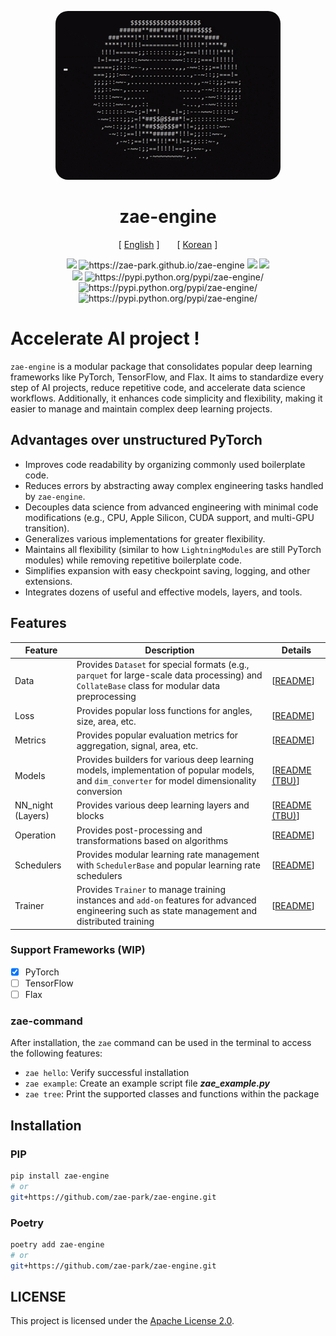 <div align="center">

<p align="center">
  <img src="assets/img/spinning_ascii_donut.gif" style="border-radius: 20px">
  <br />
</p>

# zae-engine
[ <a href="./README.md">English</a> ]
<span style="display: inline-block; width: 20px;"></span>
[ <a href="./README-ko.md">Korean</a> ]
</div>

<p align="center">
    <img src="https://github.com/zae-park/zae-engine/actions/workflows/build_test.yml/badge.svg">
    <img src="https://github.com/zae-park/zae-engine/actions/workflows/document_deploy.yml/badge.svg" alt="https://zae-park.github.io/zae-engine">
    <img src="https://github.com/zae-park/zae-engine/actions/workflows/unittest_badge.yml/badge.svg">
    <img src="https://github.com/zae-park/zae-engine/actions/workflows/wandb_test.yml/badge.svg">
    </br>
    <img src="https://codecov.io/gh/zae-park/zae-engine/graph/badge.svg?token=4BENXZJHPF">
    <img src="https://img.shields.io/pypi/pyversions/zae-engine.svg" alt="https://pypi.python.org/pypi/zae-engine/">
    <img src="https://img.shields.io/pypi/v/zae-engine.svg" alt="https://pypi.python.org/pypi/zae-engine/">
    <img src="https://img.shields.io/pypi/dm/zae-engine.svg" alt="https://pypi.python.org/pypi/zae-engine/">
  <br />
</p>

# Accelerate AI project !

`zae-engine` is a modular package that consolidates popular deep learning frameworks like PyTorch, TensorFlow, and Flax.
It aims to standardize every step of AI projects, reduce repetitive code, and accelerate data science workflows.
Additionally, it enhances code simplicity and flexibility, making it easier to manage and maintain complex deep learning projects.

## Advantages over unstructured PyTorch
- Improves code readability by organizing commonly used boilerplate code.
- Reduces errors by abstracting away complex engineering tasks handled by `zae-engine`.
- Decouples data science from advanced engineering with minimal code modifications (e.g., CPU, Apple Silicon, CUDA support, and multi-GPU transition).
- Generalizes various implementations for greater flexibility.
- Maintains all flexibility (similar to how `LightningModules` are still PyTorch modules) while removing repetitive boilerplate code.
- Simplifies expansion with easy checkpoint saving, logging, and other extensions.
- Integrates dozens of useful and effective models, layers, and tools.

## Features

| Feature           | Description                                                                                                                                      | Details                                                        |
|-------------------|--------------------------------------------------------------------------------------------------------------------------------------------------|----------------------------------------------------------------|
| Data              | Provides `Dataset` for special formats (e.g., `parquet` for large-scale data processing) and `CollateBase` class for modular data preprocessing  | [[README](zae_engine/data/dataset/README_dataset.md)]          |
| Loss              | Provides popular loss functions for angles, size, area, etc.                                                                                     | [[README](zae_engine/loss/README_loss.md)]                     |
| Metrics           | Provides popular evaluation metrics for aggregation, signal, area, etc.                                                                          | [[README](zae_engine/metrics/README_metrics.md)]               |
| Models            | Provides builders for various deep learning models, implementation of popular models, and `dim_converter` for model dimensionality conversion    | [[README (TBU)](zae_engine/models/builds/README_builds-en.md)] |
| NN_night (Layers) | Provides various deep learning layers and blocks                                                                                                 | [[README (TBU)](zae_engine/nn_night/layers/README_layers.md)]  |
| Operation         | Provides post-processing and transformations based on algorithms                                                                                 | [[README](zae_engine/operations/README_operation.md)]          |
| Schedulers        | Provides modular learning rate management with `SchedulerBase` and popular learning rate schedulers                                              | [[README](zae_engine/schedulers/README_schedulers.md)]         |
| Trainer           | Provides `Trainer` to manage training instances and `add-on` features for advanced engineering such as state management and distributed training | [[README](zae_engine/trainer/README_trainer.md)]               |

### Support Frameworks (WIP)
- [x] PyTorch
- [ ] TensorFlow
- [ ] Flax

### zae-command
After installation, the `zae` command can be used in the terminal to access the following features:
- `zae hello`: Verify successful installation
- `zae example`: Create an example script file ***zae_example.py***
- `zae tree`: Print the supported classes and functions within the package

## Installation

### PIP
```bash
pip install zae-engine
# or
git+https://github.com/zae-park/zae-engine.git
```

### Poetry
```bash
poetry add zae-engine
# or
git+https://github.com/zae-park/zae-engine.git
```

## LICENSE
This project is licensed under the [Apache License 2.0](./LICENSE).


